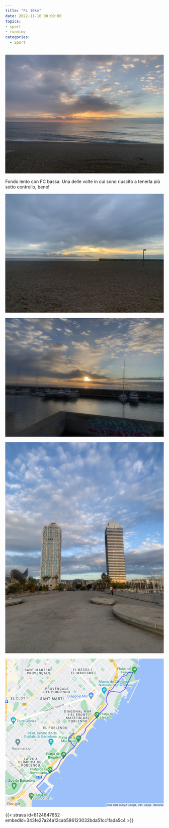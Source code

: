 ```yaml
---
title: "FL 10km"
date: 2022-11-16 00:00:00
topics:
- sport
- running
categories:
  - Sport
---
```


![](images/IMG_0686.jpg)

Fondo lento con FC bassa. Una delle volte in cui sono riuscito a tenerla più sotto controllo, bene!

![](images/IMG_0684.jpg)

![](images/IMG_0688.jpg)

![](images/IMG_0689-rotated.jpg)

![](images/20221116-activity-map.png)

{{< strava id=8124847852 embedId=343fe27a24a12cab586123032bda51cc1fada5c4 >}}
